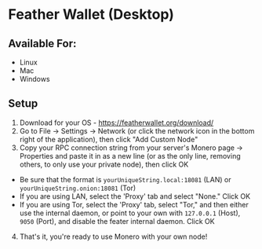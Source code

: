 # Feather Wallet (Desktop)
## Available For:
- Linux
- Mac
- Windows
## Setup
1. Download for your OS - https://featherwallet.org/download/
2. Go to File -> Settings -> Network (or click the network icon in the bottom right of the application), then click "Add Custom Node"
3. Copy your RPC connection string from your server's Monero page -> Properties and paste it in as a new line (or as the only line, removing others, to only use your private node), then click OK
- Be sure that the format is `yourUniqueString.local:18081` (LAN) or `yourUniqueString.onion:18081` (Tor)
- If you are using LAN, select the 'Proxy' tab and select "None." Click OK
- If you are using Tor, select the 'Proxy' tab, select "Tor," and then either use the internal daemon, or point to your own with `127.0.0.1` (Host), `9050` (Port), and disable the feater internal daemon.  Click OK
4. That's it, you're ready to use Monero with your own node!